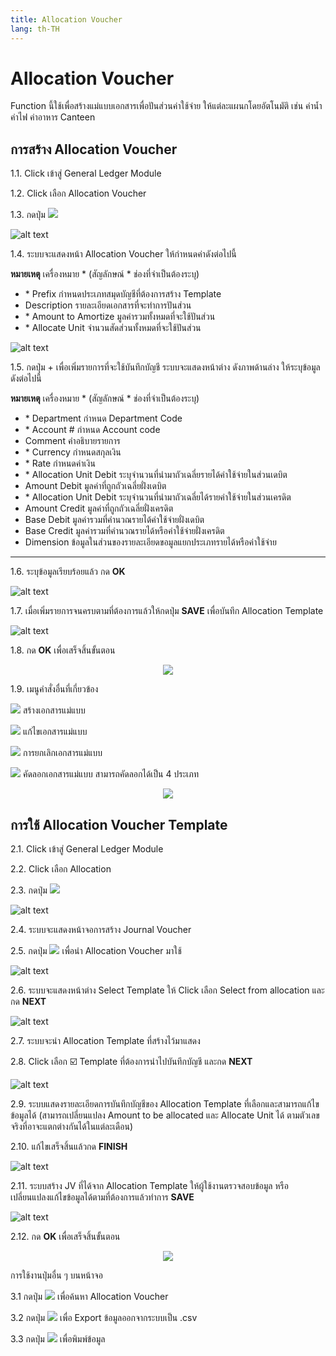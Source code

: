 ```yaml
---
title: Allocation Voucher
lang: th-TH
---
```


# Allocation Voucher

Function นี้ใช้เพื่อสร้างแม่แบบเอกสารเพื่อปันส่วนค่าใช้จ่าย ให้แต่ละแผนกโดยอัตโนมัติ เช่น ค่าน้ำ ค่าไฟ ค่าอาหาร Canteen

## การสร้าง Allocation Voucher

1.1. Click เข้าสู่ General Ledger Module

1.2. Click เลือก Allocation Voucher

1.3. กดปุ่ม <img src="../public/add_icon.png" style="display: inline-block;" />

![alt text](image-48.png)

1.4. ระบบจะแสดงหน้า Allocation Voucher ให้กำหนดค่าดังต่อไปนี้

**หมายเหตุ** เครื่องหมาย <span class="asterisk">\*</span>
(สัญลักษณ์ \* ช่องที่จำเป็นต้องระบุ)

- <span class="asterisk">\*</span> Prefix กำหนดประเภทสมุดบัญชีที่ต้องการสร้าง Template
- Description รายละเอียดเอกสารที่จะทำการปันส่วน
- <span class="asterisk">\*</span> Amount to Amortize มูลค่ารวมทั้งหมดที่จะใช้ปันส่วน
- <span class="asterisk">\*</span> Allocate Unit จำนวนสัดส่วนทั้งหมดที่จะใช้ปันส่วน

![alt text](image-49.png)

1.5. กดปุ่ม + เพื่อเพิ่มรายการที่จะใช้บันทึกบัญชี ระบบจะแสดงหน้าต่าง ดังภาพด้านล่าง ให้ระบุข้อมูลดังต่อไปนี้

**หมายเหตุ** เครื่องหมาย <span class="asterisk">\*</span>
(สัญลักษณ์ \* ช่องที่จำเป็นต้องระบุ)

- <span class="asterisk">\*</span> Department กำหนด Department Code
- <span class="asterisk">\*</span> Account # กำหนด Account code
- Comment คำอธิบายรายการ
- <span class="asterisk">\*</span> Currency กำหนดสกุลเงิน
- <span class="asterisk">\*</span> Rate กำหนดค่าเงิน
- <span class="asterisk">\*</span> Allocation Unit Debit ระบุจำนวนที่นำมาถัวเฉลี่ยรายได้ค่าใช้จ่ายในส่วนเดบิต
- Amount Debit มูลค่าที่ถูกถัวเฉลี่ยฝั่งเดบิต
- <span class="asterisk">\*</span> Allocation Unit Debit ระบุจำนวนที่นำมาถัวเฉลี่ยได้รายค่าใช้จ่ายในส่วนเครดิต
- Amount Credit มูลค่าที่ถูกถัวเฉลี่ยฝั่งเครดิต
- Base Debit มูลค่ารวมที่คำนวณรายได้ค่าใช้จ่ายฝั่งเดบิต
- Base Credit มูลค่ารวมที่คำนวณรายได้หรือค่าใช้จ่ายฝั่งเครดิต
- Dimension ข้อมูลในส่วนของรายละเอียดขอมูลแยกประเภทรายได้หรือค่าใช้จ่าย

---

1.6. ระบุข้อมูลเรียบร้อยแล้ว กด **<span class="btn">OK</span>**

![alt text](image-50.png)

1.7. เมื่อเพิ่มรายการจนครบตามที่ต้องการแล้วให้กดปุ่ม **<span class="btn">SAVE</span>** เพื่อบันทึก Allocation Template

![alt text](image-51.png)

1.8. กด **<span class="btn">OK</span>** เพื่อเสร็จสิ้นขั้นตอน

<p align="center">
    <img src="./image-4.png"  />
</p>

1.9. เมนูคำสั่งอื่นที่เกี่ยวข้อง

<img src="../public/add_icon.png" style="display: inline-block;" /> สร้างเอกสารแม่แบบ

<img src="../public/edit_icon.png" style="display: inline-block;" /> แก้ไขเอกสารแม่แบบ

<img src="../public/del_icon.png" style="display: inline-block;" /> การยกเลิกเอกสารแม่แบบ

<img src="../public/copy_icon.png" style="display: inline-block;" /> คัดลอกเอกสารแม่แบบ สามารถคัดลอกได้เป็น 4 ประเภท

<p align="center">
    <img src="./image-8.png"  />
</p>

## การใช้ Allocation Voucher Template

2.1. Click เข้าสู่ General Ledger Module

2.2. Click เลือก Allocation

2.3. กดปุ่ม <img src="../public/add_icon.png" style="display: inline-block;" />

![alt text](image-52.png)

2.4. ระบบจะแสดงหน้าจอการสร้าง Journal Voucher

2.5. กดปุ่ม <img src="./template_btn.png" style="display: inline-block;" /> เพื่อนำ Allocation Voucher มาใช้

![alt text](image-53.png)

2.6. ระบบจะแสดงหน้าต่าง Select Template ให้ Click เลือก Select from allocation และกด **<span class="btn">NEXT</span>**

![alt text](image-54.png)

2.7. ระบบจะนำ Allocation Template ที่สร้างไว้มาแสดง

2.8. Click เลือก ☑️ Template ที่ต้องการนำไปบันทึกบัญชี และกด **<span class="btn">NEXT</span>**

![alt text](image-55.png)

2.9. ระบบแสดงรายละเอียดการบันทึกบัญชีของ Allocation Template ที่เลือกและสามารถแก้ไขข้อมูลได้ (สามารถเปลี่ยนแปลง Amount to be allocated และ Allocate Unit ได้ ตามตัวเลขจริงที่อาจะแตกต่างกันได้ในแต่ละเดือน)

2.10. แก้ไขเสร็จสิ้นแล้วกด **<span class="btn">FINISH</span>**

![alt text](image-56.png)

2.11. ระบบสร้าง JV ที่ได้จาก Allocation Template ให้ผู้ใช้งานตรวจสอบข้อมูล หรือเปลี่ยนแปลงแก้ไขข้อมูลได้ตามที่ต้องการแล้วทำการ **<span class="btn">SAVE</span>**

![alt text](image-57.png)

2.12. กด **<span class="btn">OK</span>** เพื่อเสร็จสิ้นขั้นตอน

<p align="center">
    <img src="./image-4.png"  />
</p>

การใช้งานปุ่มอื่น ๆ บนหน้าจอ

3.1 กดปุ่ม <img src="../public/search_icon.svg" style="display: inline-block;" /> เพื่อค้นหา Allocation Voucher

3.2 กดปุ่ม <img src="../public/cloud_download_icon.svg" style="display: inline-block;" /> เพื่อ Export ข้อมูลออกจากระบบเป็น .csv

3.3 กดปุ่ม <img src="../public/print_icon.svg" style="display: inline-block;" /> เพื่อพิมพ์ข้อมูล
